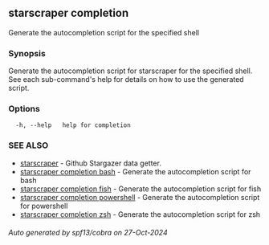 ## starscraper completion

Generate the autocompletion script for the specified shell

### Synopsis

Generate the autocompletion script for starscraper for the specified shell.
See each sub-command's help for details on how to use the generated script.


### Options

```
  -h, --help   help for completion
```

### SEE ALSO

* [starscraper](starscraper.md)	 - Github Stargazer data getter.
* [starscraper completion bash](starscraper_completion_bash.md)	 - Generate the autocompletion script for bash
* [starscraper completion fish](starscraper_completion_fish.md)	 - Generate the autocompletion script for fish
* [starscraper completion powershell](starscraper_completion_powershell.md)	 - Generate the autocompletion script for powershell
* [starscraper completion zsh](starscraper_completion_zsh.md)	 - Generate the autocompletion script for zsh

###### Auto generated by spf13/cobra on 27-Oct-2024
